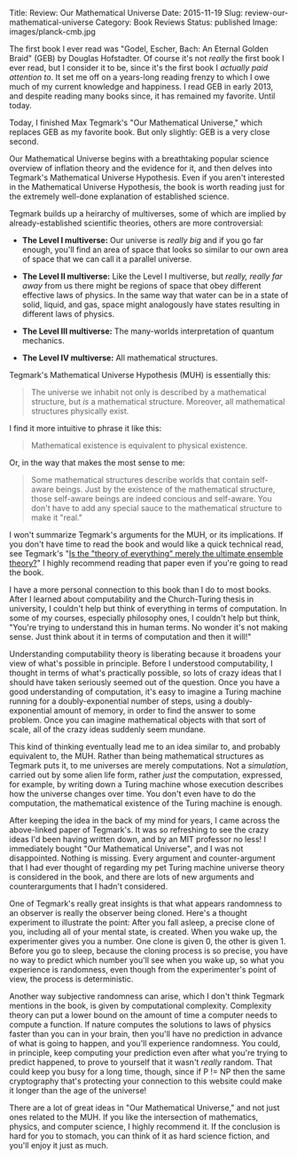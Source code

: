 Title: Review: Our Mathematical Universe
Date: 2015-11-19
Slug: review-our-mathematical-universe
Category: Book Reviews
Status: published
Image: images/planck-cmb.jpg

The first book I ever read was "Godel, Escher, Bach: An Eternal Golden Braid"
(GEB) by Douglas Hofstadter. Of course it's not *really* the first book I ever
read, but I consider it to be, since it's the first book I *actually paid
attention to*. It set me off on a years-long reading frenzy to which I owe much
of my current knowledge and happiness. I read GEB in early 2013, and despite
reading many books since, it has remained my favorite. Until today.

Today, I finished Max Tegmark's "Our Mathematical Universe," which replaces GEB
as my favorite book. But only slightly: GEB is a very close second.

Our Mathematical Universe begins with a breathtaking popular science overview of
inflation theory and the evidence for it, and then delves into Tegmark's
Mathematical Universe Hypothesis. Even if you aren't interested in the
Mathematical Universe Hypothesis, the book is worth reading just for the
extremely well-done explanation of established science.

Tegmark builds up a heirarchy of multiverses, some of which are implied by
already-established scientific theories, others are more controversial:

- **The Level I multiverse:** Our universe is *really big* and if you go far
  enough, you'll find an area of space that looks so similar to our own area of
  space that we can call it a parallel universe.

- **The Level II multiverse:** Like the Level I multiverse, but *really, really
  far away* from us there might be regions of space that obey different
  effective laws of physics. In the same way that water can be in a state of
  solid, liquid, and gas, space might analogously have states resulting in
  different laws of physics.

- **The Level III multiverse:** The many-worlds interpretation of quantum
  mechanics.

- **The Level IV multiverse:** All mathematical structures.

Tegmark's Mathematical Universe Hypothesis (MUH) is essentially this:

> The universe we inhabit not only is described by a mathematical structure, but
> *is* a mathematical structure. Moreover, all mathematical structures
> physically exist.

I find it more intuitive to phrase it like this:

> Mathematical existence is equivalent to physical existence.

Or, in the way that makes the most sense to me:

> Some mathematical structures describe worlds that contain self-aware beings.
> Just by the existence of the mathematical structure, those self-aware beings
> are indeed concious and self-aware. You don't have to add any special sauce to
> the mathematical structure to make it "real."

I won't summarize Tegmark's arguments for the MUH, or its implications. If you
don't have time to read the book and would like a quick technical read, see
Tegmark's "[Is the "theory of everything" merely the ultimate ensemble
theory?](http://arxiv.org/abs/gr-qc/9704009)" I highly recommend reading that
paper even if you're going to read the book.

I have a more personal connection to this book than I do to most books. After
I learned about computability and the Church-Turing thesis in university,
I couldn't help but think of everything in terms of computation. In some of my
courses, especially philosophy ones, I couldn't help but think, "You're trying
to understand this in human terms. No wonder it's not making sense. Just think
about it in terms of computation and then it will!"

Understanding computability theory is liberating because it broadens your view
of what's possible in principle. Before I understood computability, I thought in
terms of what's practically possible, so lots of crazy ideas that I should have
taken seriously seemed out of the question. Once you have a good understanding
of computation, it's easy to imagine a Turing machine running for
a doubly-exponential number of steps, using a doubly-exponential amount of
memory, in order to find the answer to some problem. Once you can imagine
mathematical objects with that sort of scale, all of the crazy ideas suddenly
seem mundane.

This kind of thinking eventually lead me to an idea similar to, and probably
equivalent to, the MUH. Rather than being mathematical structures as Tegmark
puts it, to me universes are merely computations. Not a *simulation*, carried
out by some alien life form, rather *just* the computation, expressed, for
example, by writing down a Turing machine whose execution describes how the
universe changes over time. You don't even have to do the computation, the
mathematical existence of the Turing machine is enough.

After keeping the idea in the back of my mind for years, I came across the
above-linked paper of Tegmark's. It was so refreshing to see the crazy ideas I'd
been having written down, and by an MIT professor no less! I immediately bought
"Our Mathematical Universe", and I was not disappointed. Nothing is missing.
Every argument and counter-argument that I had ever thought of regarding my pet
Turing machine universe theory is considered in the book, and there are lots of
new arguments and counterarguments that I hadn't considered.

One of Tegmark's really great insights is that what appears randomness to an
observer is really the observer being cloned. Here's a thought experiment to
illustrate the point: After you fall asleep, a precise clone of you, including
all of your mental state, is created. When you wake up, the experimenter gives
you a number. One clone is given 0, the other is given 1. Before you go to
sleep, because the cloning process is so precise, you have no way to predict
which number you'll see when you wake up, so what you experience is randomness,
even though from the experimenter's point of view, the process is deterministic.

Another way subjective randomness can arise, which I don't think Tegmark
mentions in the book, is given by computational complexity. Complexity theory
can put a lower bound on the amount of time a computer needs to compute
a function. If nature computes the solutions to laws of physics faster than you
can in your brain, then you'll have no prediction in advance of what is going to
happen, and you'll experience randomness. You could, in principle, keep
computing your prediction even after what you're trying to predict happened, to
prove to yourself that it wasn't *really* random. That could keep you busy for
a long time, though, since if P != NP then the same cryptography that's
protecting your connection to this website could make it longer than the age of
the universe!

There are a lot of great ideas in "Our Mathematical Universe," and not just ones
related to the MUH. If you like the intersection of mathematics, physics, and
computer science, I highly recommend it. If the conclusion is hard for you to
stomach, you can think of it as hard science fiction, and you'll enjoy it just
as much.
